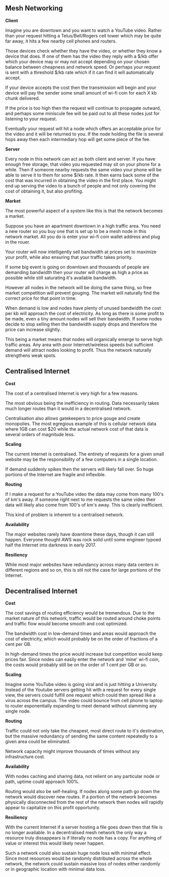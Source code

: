 ## Mesh Networking
**Client**

Imagine you are downtown and you want to watch a YouTube video. Rather than your request hitting a Telus/Bell/Rogers cell tower which may be quite far away, it hits a few nearby cell phones and routers.

Those devices check whether they have the video, or whether they know a device that does. If one of them has the video they reply with a $/kb offer which your device may or may not accept depending on your chosen balance between cheapness and network speed. Or perhaps your request is sent with a threshold $/kb rate which if it can find it will automatically accept.

If your device accepts the cost then the transmission will begin and your device will pay the sender some small amount of wi-fi coin for each X kb chunk delivered.

If the price is too high then the request will continue to propagate outward, and perhaps some miniscule fee will be paid out to all these nodes just for listening to your request.

Eventually your request will hit a node which offers an acceptable price for the video and it will be returned to you. If the node holding the file is several hops away then each intermediary hop will get some piece of the fee.

**Server**

Every node in this network can act as both client and server. If you have enough free storage, that video you requested may sit on your phone for a while. Then if someone nearby requests the same video your phone will be able to serve it to them for some $/kb rate. It then earns back some of the cost that was incurred in obtaining the video in the first place. You might end up serving the video to a bunch of people and not only covering the cost of obtaining it, but also profiting.

**Market**

The most powerful aspect of a system like this is that the network becomes a market.

Suppose you have an apartment downtown in a high traffic area. You need a new router so you buy one that is set up to be a mesh node in this network market. All you do is enter your wi-fi coin wallet address and plug in the rouer.

Your router will now intelligently sell bandwidth at prices set to maximize your profit, while also ensuring that your traffic takes priority.

If some big event is going on downtown and thousands of people are demanding bandwidth then your router will charge as high a price as possible while still saturating it's available bandwidth.

However all nodes in the network will be doing the same thing, so free market competition will prevent gouging. The market will naturally find the correct price for that point in time.

When demand is low and nodes have plenty of unused bandwidth the cost per kb will approach the cost of electricity. As long as there is some profit to be made, even a tiny amount nodes will sell their bandwidth. If some nodes decide to stop selling then the bandwidth supply drops and therefore the price can increase slightly.

This being a market means that nodes will organically emerge to serve high traffic areas. Any area with poor Internet/wireless speeds but sufficient demand will attract nodes looking to profit. Thus the network naturally strengthens weak spots.

## Centralised Internet
**Cost**

The cost of a centralised Internet is very high for a few reasons.

The most obvious being the inefficiency in routing. Data necessarily takes much longer routes than it would in a decentralised network.

Centralisation also allows gatekeepers to price gouge and create monopolies. The most egregious example of this is cellular network data where 1GB can cost $20 while the actual network cost of that data is several orders of magnitude less.

**Scaling**

The current Internet is centralised. The entirety of requests for a given small website may be the responsibility of a few computers in a single location.

If demand suddenly spikes then the servers will likely fall over. So huge portions of the Internet are fragile and inflexible.

**Routing**

If I make a request for a YouTube video the data may come from many 100's of km's away. If someone right next to me requests the same video their data will likely also come from 100's of km's away. This is clearly inefficient.

This kind of problem is inherent to a centralised network.

**Availability**

The major websites rarely have downtime these days, though it can still happen. Everyone thought AWS was rock solid until some engineer typoed half the Internet into darkness in early 2017.

**Resiliency**

While most major websites have redundancy across many data centers in different regions and so on, this is stil not the case for large portions of the Internet.

## Decentralised Internet
**Cost**

The cost savings of routing efficiency would be tremendous. Due to the market nature of this network, traffic would be routed around choke points and traffic flow would become smooth and cost optimized.

The bandwidth cost in low-demand times and areas would approach the cost of electricity, which would probably be on the order of fractions of a cent per GB.

In high-demand times the price would increase but competition would keep prices fair. Since nodes can easily enter the network and 'mine' wi-fi coin, the costs would probably still be on the order of 1 cent per GB or so.

**Scaling**

Imagine some YouTube video is going viral and is just hitting a University. Instead of the Youtube servers getting hit with a request for every single view, the servers could fulfill one request which could then spread like a virus across the campus. The video could bounce from cell phone to laptop to router exponentially expanding to meet demand without slamming any single node.

**Routing**

Traffic could not only take the cheapest, most direct route to it's destination, but the massive redundancy of sending the same content repeatedly to a given area could be eliminated.

Network capacity might improve thousands of times without any infrastructure cost.

**Availability**

With nodes caching and sharing data, not relient on any particular node or path, uptime could approach 100%.

Routing would also be self-healing. If nodes along some path go down the network would discover new routes. If a portion of the network becomes physically disconnected from the rest of the network then nodes will rapidly appear to capitalize on this profit opportunity.

**Resiliency**

With the current Internet if a server hosting a file goes down then that file is no longer available. In a decentralised mesh network the only way a resource truly dissappears is if literally no node has a copy. For anything of value or interest this would likely never happen.

Such a network could also sustain huge node loss with minimal effect. Since most resources would be randomly distributed across the whole network, the network could sustain massive loss of nodes either randomly or in geographic location with minimal data loss. 
